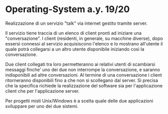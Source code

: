 # Operating-System a.y. 19/20

Realizzazione di un servizio "talk" via internet gestito tramite server.

Il servizio tiene traccia di un elenco di client pronti ad iniziare una "conversazione".
I client (residenti, in generale, su macchine diverse), dopo essersi connessi al servizio acquisiscono
l'elenco e lo mostrano all'utente il quale potrà collegarsi a un altro utente disponibile iniziando così
la conversazione.

Due client collegati tra loro permetteranno ai relativi utenti di scambiarsi messaggi finche' uno dei
due non interrompe la conversazione, e saranno indisponibili ad altre conversazioni. Al termine di
una conversazione i client ritorneranno disponibili fino a che non si scollegano dal server.
Si precisa che la specifica richiede la realizzazione del software sia per l'applicazione client che per
l'applicazione server.

Per progetti misti Unix/Windows è a scelta quale delle due applicazioni sviluppare per uno dei due
sistemi.
